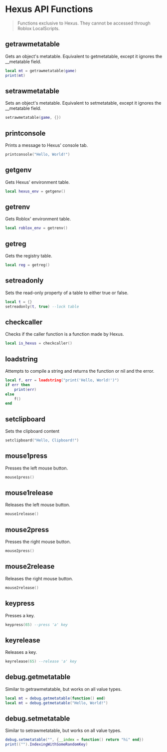 # Hexus API Functions

> Functions exclusive to Hexus. They cannot be accessed through Roblox LocalScripts.

## getrawmetatable
Gets an object's metatable. Equivalent to getmetatable, except it ignores the __metatable field.
```lua
local mt = getrawmetatable(game)
print(mt)
```

## setrawmetatable
Sets an object's metatable. Equivalent to setmetatable, except it ignores the __metatable field.
```lua
setrawmetatable(game, {})
```

## printconsole
Prints a message to Hexus' console tab.
```lua
printconsole("Hello, World!")
```

## getgenv
Gets Hexus' environment table.
```lua
local hexus_env = getgenv()
```

## getrenv
Gets Roblox' environment table.
```lua
local roblox_env = getrenv()
```

## getreg
Gets the registry table.
```lua
local reg = getreg()
```

## setreadonly
Sets the read-only property of a table to either true or false.
```lua
local t = {}
setreadonly(t, true) --lock table
```

## checkcaller
Checks if the caller function is a function made by Hexus.
```lua
local is_hexus = checkcaller()
```

## loadstring
Attempts to compile a string and returns the function or nil and the error.
```lua
local f, err = loadstring("print('Hello, World!')")
if err then
	print(err)
else
	f()
end
```

## setclipboard
Sets the clipboard content
```lua
setclipboard("Hello, Clipboard!")
```

## mouse1press
Presses the left mouse button.
```lua
mouse1press()
```

## mouse1release
Releases the left mouse button.
```lua
mouse1release()
```

## mouse2press
Presses the right mouse button.
```lua
mouse2press()
```

## mouse2release
Releases the right mouse button.
```lua
mouse2release()
```

## keypress
Presses a key.
```lua
keypress(65) --press 'a' key
```

## keyrelease
Releases a key.
```lua
keyrelease(65) --release 'a' key
```

## debug.getmetatable
Similar to getrawmetatable, but works on all value types.
```lua
local mt = debug.getmetatable(function() end)
local mt = debug.getmetatable("Hello, World!")
```

## debug.setmetatable
Similar to setrawmetatable, but works on all value types.
```lua
debug.setmetatable("", {__index = function() return "hi" end})
print(("").IndexingWithSomeRandomKey)
```
